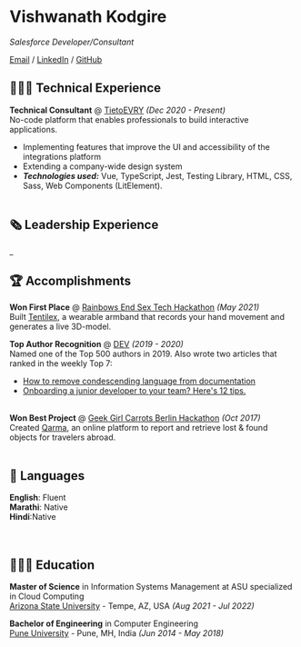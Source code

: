 # Vishwanath Kodgire

_Salesforce Developer/Consultant_ <br>

[Email](mailto:vkodgire@gmail.com) / [LinkedIn](https://www.linkedin.com/in/vishwanath-kodgire/) / [GitHub](https://github.com/vkodgire/) 

## 👩🏼‍💻 Technical Experience

**Technical Consultant** @ [TietoEVRY](https://tietoevry.com/) _(Dec 2020 - Present)_ <br>
No-code platform that enables professionals to build interactive applications.
  - Implementing features that improve the UI and accessibility of the integrations platform
  - Extending a company-wide design system
  - **_Technologies used:_** Vue, TypeScript, Jest, Testing Library, HTML, CSS, Sass, Web Components (LitElement).
<br><br>

    
## 🗞 Leadership Experience

_


  
## 🏆 Accomplishments

**Won First Place** @ [Rainbows End Sex Tech Hackathon](https://hack.touchyfeely.tech/) _(May 2021)_ <br>
Built [Tentilex](https://workwithcarolyn.com/blog/tentilex), a wearable armband that records your hand movement and generates a live 3D-model. 

**Top Author Recognition** @ [DEV](https://dev.to/) _(2019 - 2020)_ <br>
Named one of the Top 500 authors in 2019. Also wrote two articles that ranked in the weekly Top 7:
  - [How to remove condescending language from documentation](https://dev.to/meeshkan/how-to-remove-condescending-language-from-documentation-4a5p)
  - [Onboarding a junior developer to your team? Here's 12 tips.](https://dev.to/carolstran/onboarding-a-junior-developer-to-your-team-here-s-12-tips-4g3a)
<br><br>

**Won Best Project** @ [Geek Girl Carrots Berlin Hackathon](http://www.hacklikeagirl.co/) _(Oct 2017)_<br>
Created [Qarma](https://github.com/lcorr8/qarma), an online platform to report and retrieve lost & found objects for travelers abroad.
<br><br>

## 💬 Languages

**English**: Fluent <br>
**Marathi**: Native <br>
**Hindi**:Native <br>
<br><br>

## 👩🏼‍🎓 Education

**Master of Science** in Information Systems Management at ASU specialized in Cloud Computing<br>
[Arizona State University](https://www.asu.edu/) - Tempe, AZ, USA _(Aug 2021 - Jul 2022)_ <br>

**Bachelor of Engineering** in Computer Engineering<br>
[Pune University](https://www.unipune.ac.in/) - Pune, MH, India _(Jun 2014 - May 2018)_
